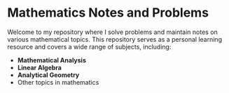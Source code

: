 # Mathematics Notes and Problems

Welcome to my repository where I solve problems and maintain notes on various mathematical topics. This repository serves as a personal learning resource and covers a wide range of subjects, including:

- **Mathematical Analysis**
- **Linear Algebra**
- **Analytical Geometry**
- Other topics in mathematics